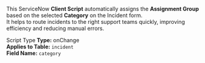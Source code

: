 This ServiceNow **Client Script** automatically assigns the **Assignment Group** based on the selected **Category** on the Incident form.  
It helps to route incidents to the right support teams quickly, improving efficiency and reducing manual errors.

Script Type
**Type:** onChange  
**Applies to Table:** `incident`  
**Field Name:** `category` 
